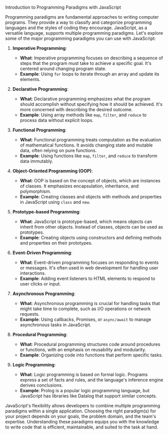Introduction to Programming Paradigms with JavaScript

Programming paradigms are fundamental approaches to writing computer programs. They provide a way to classify and categorize programming languages and the styles of coding they encourage. JavaScript, as a versatile language, supports multiple programming paradigms. Let's explore some of the major programming paradigms you can use with JavaScript:

1. **Imperative Programming**:
   - **What**: Imperative programming focuses on describing a sequence of steps that the program must take to achieve a specific goal. It's centered around changing program state.
   - **Example**: Using `for` loops to iterate through an array and update its elements.

2. **Declarative Programming**:
   - **What**: Declarative programming emphasizes what the program should accomplish without specifying how it should be achieved. It's more concerned with describing the desired outcome.
   - **Example**: Using array methods like `map`, `filter`, and `reduce` to process data without explicit loops.

3. **Functional Programming**:
   - **What**: Functional programming treats computation as the evaluation of mathematical functions. It avoids changing state and mutable data, often relying on pure functions.
   - **Example**: Using functions like `map`, `filter`, and `reduce` to transform data immutably.

4. **Object-Oriented Programming (OOP)**:
   - **What**: OOP is based on the concept of objects, which are instances of classes. It emphasizes encapsulation, inheritance, and polymorphism.
   - **Example**: Creating classes and objects with methods and properties in JavaScript using `class` and `new`.

5. **Prototype-based Programming**:
   - **What**: JavaScript is prototype-based, which means objects can inherit from other objects. Instead of classes, objects can be used as prototypes.
   - **Example**: Creating objects using constructors and defining methods and properties on their prototypes.

6. **Event-Driven Programming**:
   - **What**: Event-driven programming focuses on responding to events or messages. It's often used in web development for handling user interactions.
   - **Example**: Adding event listeners to HTML elements to respond to user clicks or input.

7. **Asynchronous Programming**:
   - **What**: Asynchronous programming is crucial for handling tasks that might take time to complete, such as I/O operations or network requests.
   - **Example**: Using callbacks, Promises, or `async/await` to manage asynchronous tasks in JavaScript.

8. **Procedural Programming**:
   - **What**: Procedural programming structures code around procedures or functions, with an emphasis on reusability and modularity.
   - **Example**: Organizing code into functions that perform specific tasks.

9. **Logic Programming**:
   - **What**: Logic programming is based on formal logic. Programs express a set of facts and rules, and the language's inference engine derives conclusions.
   - **Example**: Prolog is a popular logic programming language, but JavaScript has libraries like Datalog that support similar concepts.

JavaScript's flexibility allows developers to combine multiple programming paradigms within a single application. Choosing the right paradigm(s) for your project depends on your goals, the problem domain, and the team's expertise. Understanding these paradigms equips you with the knowledge to write code that is efficient, maintainable, and suited to the task at hand.
